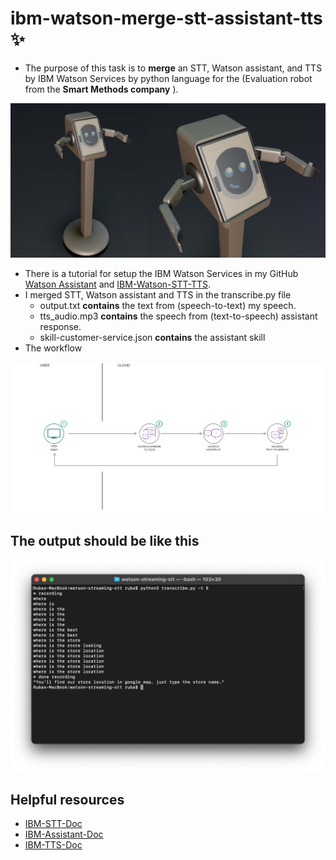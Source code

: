 # ibm-watson-merge-stt-assistant-tts :sparkles:
* The purpose of this task is to **merge** an STT, Watson assistant, and TTS by IBM Watson Services by python language for the (Evaluation robot from the **Smart Methods company** ). 
<img src="images/evaluation_robot.jpg" width="600" >

* There is a tutorial for setup the IBM Watson Services in my GitHub [Watson Assistant](https://github.com/Ruba-Yahya/Task3-Chatbot.git) and [IBM-Watson-STT-TTS](https://github.com/Ruba-Yahya/IBM-Watson-STT-TTS.git).
* I merged STT, Watson assistant and TTS in the transcribe.py file
  * output.txt **contains** the text from (speech-to-text) my speech.
  * tts_audio.mp3 **contains** the speech from (text-to-speech) assistant response.
  * skill-customer-service.json **contains** the assistant skill 
* The workflow 
<img src="images/flow-chatbot.png" width="700" >

The output should be like this
-------------------------------
<img src="images/sample_output.png" width="700" >

Helpful resources
-----------------
* [IBM-STT-Doc](https://cloud.ibm.com/docs/speech-to-text/websockets.html#websockets)
* [IBM-Assistant-Doc](https://cloud.ibm.com/apidocs/assistant/assistant-v2?code=python)
* [IBM-TTS-Doc](https://cloud.ibm.com/apidocs/text-to-speech?code=python#getpronunciation)
